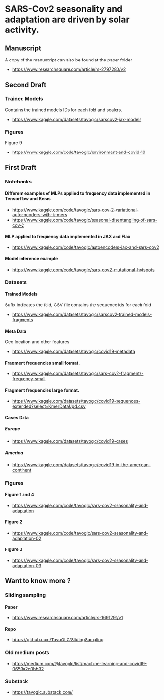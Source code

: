 # SARS-Cov2 seasonality and adaptation are driven by solar activity.

## Manuscript
A copy of the manuscript can also be found at the paper folder
- https://www.researchsquare.com/article/rs-2797280/v2

## Second Draft
### Trained Models
Contains the trained models IDs for each fold and scalers. 
- https://www.kaggle.com/datasets/tavoglc/sarscov2-jax-models

### Figures
Figure 9 
- https://www.kaggle.com/code/tavoglc/environment-and-covid-19

## First Draft 
### Notebooks

#### Different examples of MLPs applied to frequency data implemented in Tensorflow and Keras
- https://www.kaggle.com/code/tavoglc/sars-cov-2-variational-autoencoders-with-k-mers
- https://www.kaggle.com/code/tavoglc/seasonal-disentangling-of-sars-cov-2

#### MLP applied to frequency data implemented in JAX and Flax
- https://www.kaggle.com/code/tavoglc/autoencoders-jax-and-sars-cov2

#### Model inference example
- https://www.kaggle.com/code/tavoglc/sars-cov2-mutational-hotspots

### Datasets
#### Trained Models 
Sufix indicates the fold, CSV file contains the sequence ids for each fold
- https://www.kaggle.com/datasets/tavoglc/sarscov2-trained-models-fragments

#### Meta Data
Geo location and other features 
- https://www.kaggle.com/datasets/tavoglc/covid19-metadata

#### Fragment frequencies small format. 
- https://www.kaggle.com/datasets/tavoglc/sars-cov2-fragments-frequency-small

#### Fragment frequencies large format. 
- https://www.kaggle.com/datasets/tavoglc/covid19-sequences-extended?select=KmerDataUpd.csv

#### Cases Data

##### Europe
- https://www.kaggle.com/datasets/tavoglc/covid19-cases
##### America
- https://www.kaggle.com/datasets/tavoglc/covid19-in-the-american-continent

### Figures
#### Figure 1 and 4
- https://www.kaggle.com/code/tavoglc/sars-cov2-seasonality-and-adaptation

#### Figure 2
- https://www.kaggle.com/code/tavoglc/sars-cov2-seasonality-and-adaptation-02

#### Figure 3
- https://www.kaggle.com/code/tavoglc/sars-cov2-seasonality-and-adaptation-03

## Want to know more ? 
### Sliding sampling 
#### Paper
- https://www.researchsquare.com/article/rs-1691291/v1
#### Repo 
- https://github.com/TavoGLC/SlidingSampling

### Old medium posts 
- https://medium.com/@tavoglc/list/machine-learning-and-covid19-0659a2c0bb92
### Substack 
- https://tavoglc.substack.com/


